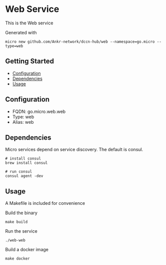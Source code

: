 # Web Service

This is the Web service

Generated with

```
micro new github.com/Ankr-network/dccn-hub/web --namespace=go.micro --type=web
```

## Getting Started

- [Configuration](#configuration)
- [Dependencies](#dependencies)
- [Usage](#usage)

## Configuration

- FQDN: go.micro.web.web
- Type: web
- Alias: web

## Dependencies

Micro services depend on service discovery. The default is consul.

```
# install consul
brew install consul

# run consul
consul agent -dev
```

## Usage

A Makefile is included for convenience

Build the binary

```
make build
```

Run the service
```
./web-web
```

Build a docker image
```
make docker
```